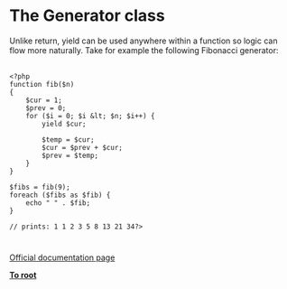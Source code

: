 # The Generator class



Unlike return, yield can be used anywhere within a function so logic can flow more naturally. Take for example the following Fibonacci generator:<br><br>

```
<?php
function fib($n)
{
    $cur = 1;
    $prev = 0;
    for ($i = 0; $i &lt; $n; $i++) {
        yield $cur;

        $temp = $cur;
        $cur = $prev + $cur;
        $prev = $temp;
    }
}

$fibs = fib(9);
foreach ($fibs as $fib) {
    echo " " . $fib;
}

// prints: 1 1 2 3 5 8 13 21 34?>
```
  

#

[Official documentation page](https://www.php.net/manual/en/class.generator.php)

**[To root](/README.md)**